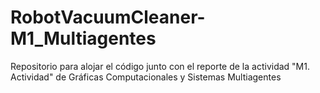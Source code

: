 # RobotVacuumCleaner-M1_Multiagentes
Repositorio para alojar el código junto con el reporte de la actividad "M1. Actividad" de Gráficas Computacionales y Sistemas Multiagentes
